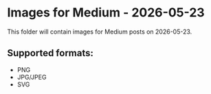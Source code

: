 # Images for Medium - 2026-05-23

This folder will contain images for Medium posts on 2026-05-23.

## Supported formats:
- PNG
- JPG/JPEG
- SVG
